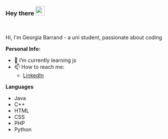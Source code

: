 ### Hey there <img src="https://media.giphy.com/media/hvRJCLFzcasrR4ia7z/giphy.gif" width="25px">

<br />

Hi, I'm Georgia Barrand - a uni student, passionate about coding

**Personal Info:**
- 🌱 I’m currently learning js
- 📫 How to reach me:
  - [LinkedIn](linkedin.com/in/georgia-barrand)
  
**Languages**

- Java
- C++
- HTML
- CSS
- PHP
- Python

<!---
GBarrand12/GBarrand12 is a ✨ special ✨ repository because its `README.md` (this file) appears on your GitHub profile.
You can click the Preview link to take a look at your changes.
--->
